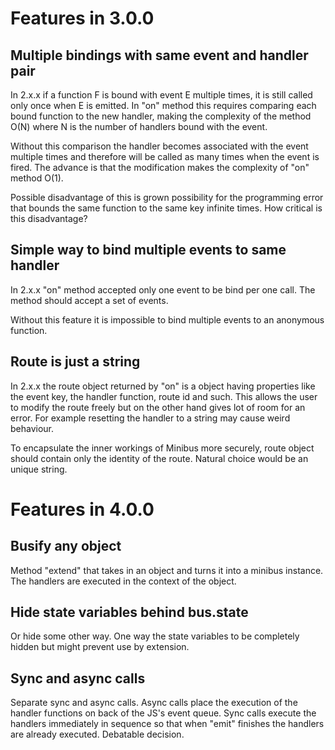 
Features in 3.0.0
=================

Multiple bindings with same event and handler pair
--------------------------------------------------
In 2.x.x if a function F is bound with event E multiple times, it is still called only once when E is emitted. In "on" method this requires comparing each bound function to the new handler, making the complexity of the method O(N) where N is the number of handlers bound with the event.

Without this comparison the handler becomes associated with the event multiple times and therefore will be called as many times when the event is fired. The advance is that the modification makes the complexity of "on" method O(1).

Possible disadvantage of this is grown possibility for the programming error that bounds the same function to the same key infinite times. How critical is this disadvantage?

Simple way to bind multiple events to same handler
------------------------------------------------------
In 2.x.x "on" method accepted only one event to be bind per one call. The method should accept a set of events.

Without this feature it is impossible to bind multiple events to an anonymous function.

Route is just a string
----------------------
In 2.x.x the route object returned by "on" is a object having properties like the event key, the handler function, route id and such. This allows the user to modify the route freely but on the other hand gives lot of room for an error. For example resetting the handler to a string may cause weird behaviour.

To encapsulate the inner workings of Minibus more securely, route object should contain only the identity of the route. Natural choice would be an unique string.



Features in 4.0.0
=================

Busify any object
-----------------
Method "extend" that takes in an object and turns it into a minibus instance. The handlers are executed in the context of the object.

Hide state variables behind bus.state
-------------------------------------
Or hide some other way. One way the state variables to be completely hidden but might prevent use by extension.

Sync and async calls
--------------------
Separate sync and async calls. Async calls place the execution of the handler functions on back of the JS's event queue. Sync calls execute the handlers immediately in sequence so that when "emit" finishes the handlers are already executed. Debatable decision.
